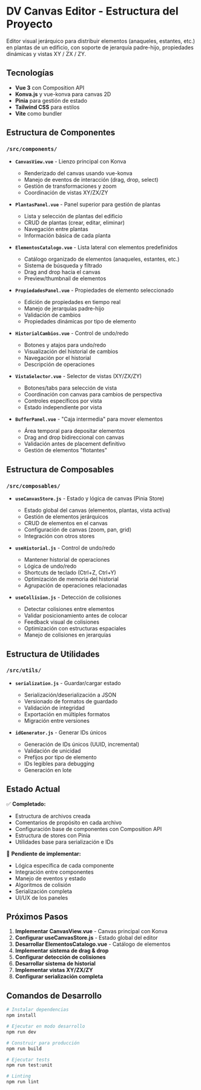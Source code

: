 # DV Canvas Editor - Estructura del Proyecto

Editor visual jerárquico para distribuir elementos (anaqueles, estantes, etc.) en plantas de un edificio, con soporte de jerarquía padre-hijo, propiedades dinámicas y vistas XY / ZX / ZY.

## Tecnologías

- **Vue 3** con Composition API
- **Konva.js** y vue-konva para canvas 2D
- **Pinia** para gestión de estado
- **Tailwind CSS** para estilos
- **Vite** como bundler

## Estructura de Componentes

### `/src/components/`

- **`CanvasView.vue`** - Lienzo principal con Konva
  - Renderizado del canvas usando vue-konva
  - Manejo de eventos de interacción (drag, drop, select)
  - Gestión de transformaciones y zoom
  - Coordinación de vistas XY/ZX/ZY

- **`PlantasPanel.vue`** - Panel superior para gestión de plantas
  - Lista y selección de plantas del edificio
  - CRUD de plantas (crear, editar, eliminar)
  - Navegación entre plantas
  - Información básica de cada planta

- **`ElementosCatalogo.vue`** - Lista lateral con elementos predefinidos
  - Catálogo organizado de elementos (anaqueles, estantes, etc.)
  - Sistema de búsqueda y filtrado
  - Drag and drop hacia el canvas
  - Preview/thumbnail de elementos

- **`PropiedadesPanel.vue`** - Propiedades de elemento seleccionado
  - Edición de propiedades en tiempo real
  - Manejo de jerarquías padre-hijo
  - Validación de cambios
  - Propiedades dinámicas por tipo de elemento

- **`HistorialCambios.vue`** - Control de undo/redo
  - Botones y atajos para undo/redo
  - Visualización del historial de cambios
  - Navegación por el historial
  - Descripción de operaciones

- **`VistaSelector.vue`** - Selector de vistas (XY/ZX/ZY)
  - Botones/tabs para selección de vista
  - Coordinación con canvas para cambios de perspectiva
  - Controles específicos por vista
  - Estado independiente por vista

- **`BufferPanel.vue`** - "Caja intermedia" para mover elementos
  - Área temporal para depositar elementos
  - Drag and drop bidireccional con canvas
  - Validación antes de placement definitivo
  - Gestión de elementos "flotantes"

## Estructura de Composables

### `/src/composables/`

- **`useCanvasStore.js`** - Estado y lógica de canvas (Pinia Store)
  - Estado global del canvas (elementos, plantas, vista activa)
  - Gestión de elementos jerárquicos
  - CRUD de elementos en el canvas
  - Configuración de canvas (zoom, pan, grid)
  - Integración con otros stores

- **`useHistorial.js`** - Control de undo/redo
  - Mantener historial de operaciones
  - Lógica de undo/redo
  - Shortcuts de teclado (Ctrl+Z, Ctrl+Y)
  - Optimización de memoria del historial
  - Agrupación de operaciones relacionadas

- **`useCollision.js`** - Detección de colisiones
  - Detectar colisiones entre elementos
  - Validar posicionamiento antes de colocar
  - Feedback visual de colisiones
  - Optimización con estructuras espaciales
  - Manejo de colisiones en jerarquías

## Estructura de Utilidades

### `/src/utils/`

- **`serialization.js`** - Guardar/cargar estado
  - Serialización/deserialización a JSON
  - Versionado de formatos de guardado
  - Validación de integridad
  - Exportación en múltiples formatos
  - Migración entre versiones

- **`idGenerator.js`** - Generar IDs únicos
  - Generación de IDs únicos (UUID, incremental)
  - Validación de unicidad
  - Prefijos por tipo de elemento
  - IDs legibles para debugging
  - Generación en lote

## Estado Actual

✅ **Completado:**

- Estructura de archivos creada
- Comentarios de propósito en cada archivo
- Configuración base de componentes con Composition API
- Estructura de stores con Pinia
- Utilidades base para serialización e IDs

🔧 **Pendiente de implementar:**

- Lógica específica de cada componente
- Integración entre componentes
- Manejo de eventos y estado
- Algoritmos de colisión
- Serialización completa
- UI/UX de los paneles

## Próximos Pasos

1. **Implementar CanvasView.vue** - Canvas principal con Konva
2. **Configurar useCanvasStore.js** - Estado global del editor
3. **Desarrollar ElementosCatalogo.vue** - Catálogo de elementos
4. **Implementar sistema de drag & drop**
5. **Configurar detección de colisiones**
6. **Desarrollar sistema de historial**
7. **Implementar vistas XY/ZX/ZY**
8. **Configurar serialización completa**

## Comandos de Desarrollo

```bash
# Instalar dependencias
npm install

# Ejecutar en modo desarrollo
npm run dev

# Construir para producción
npm run build

# Ejecutar tests
npm run test:unit

# Linting
npm run lint
```
